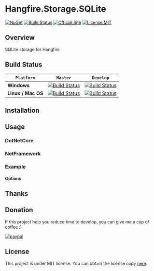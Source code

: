 # Hangfire.Storage.SQLite
[![NuGet](https://buildstats.info/nuget/Hangfire.Storage.SQLite)](https://www.nuget.org/packages/Hangfire.Storage.SQLite)
[![Build Status](https://github.com/felixclase/Hangfire.Storage.SQLite/workflows/CI-HS-SQLITE/badge.svg)](https://github.com/felixclase/Hangfire.Storage.SQLite/actions)
[![Official Site](https://img.shields.io/badge/site-hangfire.io-blue.svg)](http://hangfire.io)
[![License MIT](https://img.shields.io/badge/license-MIT-green.svg)](http://opensource.org/licenses/MIT)

## Overview
SQLite storage for Hangfire

## Build Status
`Platform` | `Master` | `Develop`
--- | --- | ---
**Windows** | [![Build Status](https://circleci.com/gh/felixclase/Hangfire.Storage.SQLite/tree/master.svg?style=svg)](https://circleci.com/gh/felixclase/Hangfire.Storage.SQLite/tree/master) | [![Build Status](https://circleci.com/gh/felixclase/Hangfire.Storage.SQLite/tree/develop.svg?style=svg)](https://circleci.com/gh/felixclase/Hangfire.Storage.SQLite/tree/develop)
**Linux / Mac OS** | [![Build Status](https://travis-ci.org/felixclase/Hangfire.Storage.SQLite.svg?branch=master)](https://travis-ci.org/felixclase/Hangfire.Storage.SQLite/) | [![Build Status](https://travis-ci.org/felixclase/Hangfire.Storage.SQLite.svg?branch=develop)](https://travis-ci.org/felixclase/Hangfire.Storage.SQLite/)

## Installation

## Usage

### DotNetCore

### NetFramework

### Example

#### Options

## Thanks

## Donation
If this project help you reduce time to develop, you can give me a cup of coffee :) 

[![paypal](https://www.paypalobjects.com/en_US/i/btn/btn_donateCC_LG.gif)](https://www.paypal.com/cgi-bin/webscr?cmd=_donations&business=RMLQM296TCM38&item_name=For+the+development+of+Hangfire.Storage.SQLite&currency_code=USD&source=url)

## License
This project is under MIT license. You can obtain the license copy [here](https://github.com/felixclase/Hangfire.Storage.SQLite/blob/develop/LICENSE).